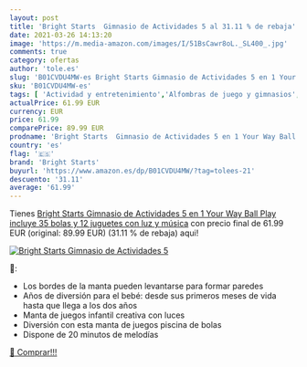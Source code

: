 ```yaml
---
layout: post
title: 'Bright Starts  Gimnasio de Actividades 5 al 31.11 % de rebaja'
date: 2021-03-26 14:13:20
image: 'https://m.media-amazon.com/images/I/51BsCawr8oL._SL400_.jpg'
comments: true
category: ofertas
author: 'tole.es'
slug: 'B01CVDU4MW-es Bright Starts Gimnasio de Actividades 5 en 1 Your Way Ball...'
sku: 'B01CVDU4MW-es'
tags: [ 'Actividad y entretenimiento','Alfombras de juego y gimnasios','Bebé','bright starts','juguetes', ]
actualPrice: 61.99 EUR
currency: EUR
price: 61.99
comparePrice: 89.99 EUR
prodname: 'Bright Starts  Gimnasio de Actividades 5 en 1 Your Way Ball Play  incluye 35 bolas y 12 juguetes con luz y música'
country: 'es'
flag: '🇪🇸'
brand: 'Bright Starts'
buyurl: 'https://www.amazon.es/dp/B01CVDU4MW/?tag=tolees-21'
descuento: '31.11'
average: '61.99'
---
```


Tienes [Bright Starts  Gimnasio de Actividades 5 en 1 Your Way Ball Play  incluye 35 bolas y 12 juguetes con luz y música](https://www.amazon.es/dp/B01CVDU4MW/?tag=tolees-21) con precio final de  61.99 EUR (original: 89.99 EUR) (31.11 %  de rebaja) aqui!

[![Bright Starts  Gimnasio de Actividades 5](https://m.media-amazon.com/images/I/51BsCawr8oL._SL400_.jpg)](https://www.amazon.es/dp/B01CVDU4MW/?tag=tolees-21)

🔎:

- Los bordes de la manta pueden levantarse para formar paredes
- Años de diversión para el bebé: desde sus primeros meses de vida hasta que llega a los dos años
- Manta de juegos infantil creativa con luces
- Diversión con esta manta de juegos piscina de bolas
- Dispone de 20 minutos de melodías

[🛒 Comprar!!!](https://www.amazon.es/dp/B01CVDU4MW/?tag=tolees-21)
